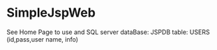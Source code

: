 # SimpleJspWeb
See Home Page to use 
and SQL server
dataBase: JSPDB
table: USERS (id,pass,user name, info)
